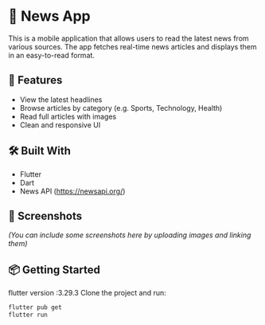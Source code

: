 # 📰 News App

This is a mobile application that allows users to read the latest news from various sources. The app fetches real-time news articles and displays them in an easy-to-read format.

## 🚀 Features

- View the latest headlines
- Browse articles by category (e.g. Sports, Technology, Health)
- Read full articles with images
- Clean and responsive UI

## 🛠️ Built With

- Flutter
- Dart
- News API (https://newsapi.org/)

## 📱 Screenshots

*(You can include some screenshots here by uploading images and linking them)*

## 📦 Getting Started
flutter version :3.29.3
Clone the project and run:

```bash
flutter pub get
flutter run
